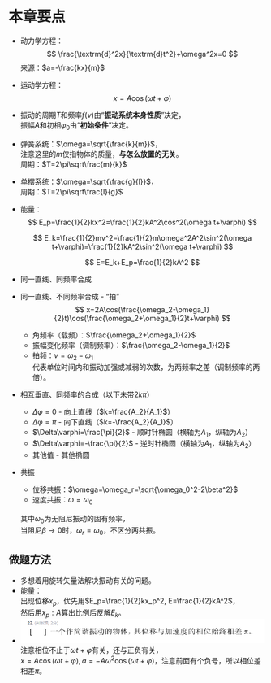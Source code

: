 # 本章要点

* 动力学方程：
  $$
  \frac{\textrm{d}^2x}{\textrm{d}t^2}+\omega^2x=0
  $$
  来源：$a=-\frac{kx}{m}$
* 运动学方程：  
  $$
  x=A\cos(\omega t+\varphi)
  $$
* 振动的周期$T$和频率$f(\nu)$由“**振动系统本身性质**”决定，  
  振幅$A$和初相$\varphi_0$由“**初始条件**”决定。
* 弹簧系统：$\omega=\sqrt{\frac{k}{m}}$，  
  注意这里的$m$仅指物体的质量，**与怎么放置的无关**。  
  周期：$T=2\pi\sqrt\frac{m}{k}$
* 单摆系统：$\omega=\sqrt{\frac{g}{l}}$，  
  周期：$T=2\pi\sqrt\frac{l}{g}$
* 能量：
  $$
  E_p=\frac{1}{2}kx^2=\frac{1}{2}kA^2\cos^2(\omega t+\varphi)
  $$

  $$
  E_k=\frac{1}{2}mv^2=\frac{1}{2}m\omega^2A^2\sin^2(\omega t+\varphi)=\frac{1}{2}kA^2\sin^2(\omega t+\varphi)
  $$

  $$
  E=E_k+E_p=\frac{1}{2}kA^2
  $$
* 同一直线、同频率合成
* 同一直线、不同频率合成 - “拍”  
  $$
  x=2A\cos(\frac{\omega_2-\omega_1}{2}t)\cos(\frac{\omega_2+\omega_1}{2}t+\varphi)
  $$
  * 角频率（载频）：$\frac{\omega_2+\omega_1}{2}$
  * 振幅变化频率（调制频率）：$\frac{\omega_2-\omega_1}{2}$
  * 拍频：$\nu=\omega_2-\omega_1$  
    代表单位时间内和振动加强或减弱的次数，为两频率之差（调制频率的两倍）。
* 相互垂直、同频率的合成（以下未带$2k\pi$）  
  * $\Delta\varphi=0$ - 向上直线（$k=\frac{A_2}{A_1}$）
  * $\Delta\varphi=\pi$ - 向下直线（$k=-\frac{A_2}{A_1}$）
  * $\Delta\varphi=\frac{\pi}{2}$ - 顺时针椭圆（横轴为$A_1$，纵轴为$A_2$）
  * $\Delta\varphi=-\frac{\pi}{2}$ - 逆时针椭圆（横轴为$A_1$，纵轴为$A_2$）
  * 其他值 - 其他椭圆
* 共振  
  * 位移共振：$\omega=\omega_r=\sqrt{\omega_0^2-2\beta^2}$
  * 速度共振：$\omega=\omega_0$
  
  其中$\omega_0$为无阻尼振动的固有频率，  
  当阻尼$\beta\to0$时，$\omega_r=\omega_0$，不区分两共振。

## 做题方法

* 多想着用旋转矢量法解决振动有关的问题。
* 能量：  
  出现位移$x_p$，优先用$E_p=\frac{1}{2}kx_p^2, E=\frac{1}{2}kA^2$，  
  然后用$x_p:A$算出比例后反解$E_k$。
* ![图 1](images/%E8%A6%81%E7%82%B9--11-25_22-33-54.png)  
  注意相位不止于$\omega t+\varphi$有关，还与正负有关，  
  $x=A\cos(\omega t+\varphi), a=-A\omega^2\cos(\omega t+\varphi)$，注意前面有个负号，所以相位差相差$\pi$。

